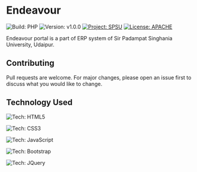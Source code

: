 # Endeavour

![Build: PHP](https://img.shields.io/badge/Build-PHP-green.svg)
![Version: v1.0.0](https://img.shields.io/badge/Version-v1.0.0-red.svg)
[![Project: SPSU](https://img.shields.io/badge/Project-SPSU-blue.svg)](https://spsu.ac.in)
[![License: APACHE](https://img.shields.io/badge/License-APACHE-yellow.svg)](https://choosealicense.com/licenses/apache-2.0/)

Endeavour portal  is a part of ERP system of Sir Padampat Singhania University, Udaipur.

## Contributing
Pull requests are welcome. For major changes, please open an issue first to discuss what you would like to change.


## Technology Used
![Tech: HTML5](https://img.shields.io/badge/1-HTML5-green.svg)

![Tech: CSS3](https://img.shields.io/badge/2-CSS3-green.svg)

![Tech: JavaScript](https://img.shields.io/badge/3-JavaScript-green.svg)

![Tech: Bootstrap](https://img.shields.io/badge/4-Bootstrap-green.svg)

![Tech: JQuery](https://img.shields.io/badge/5-JQuery-green.svg)
